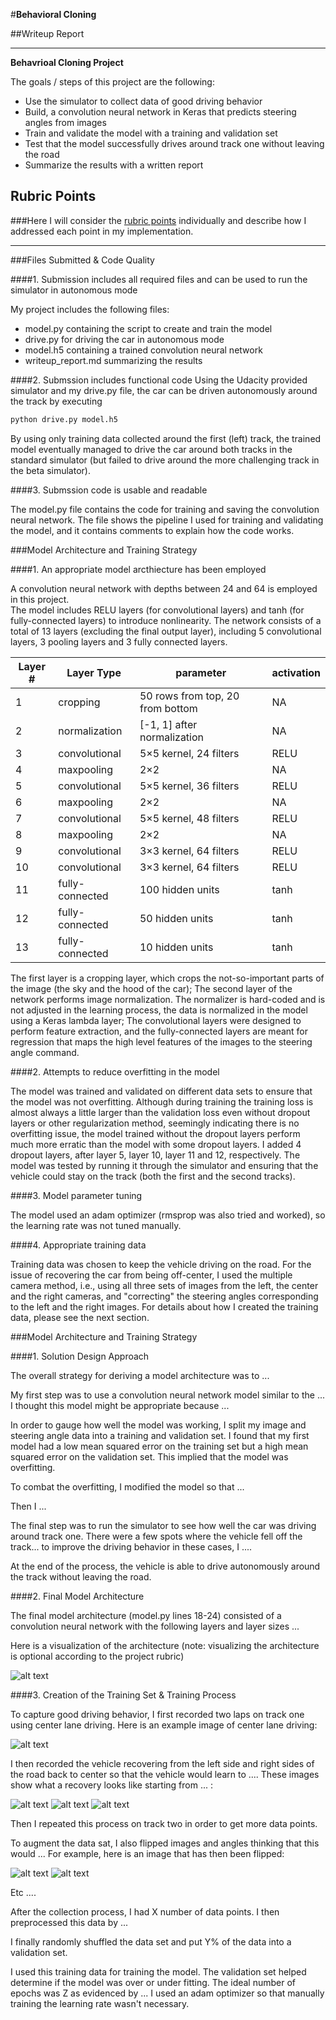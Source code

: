 #**Behavioral Cloning** 

##Writeup Report

---

**Behavrioal Cloning Project**

The goals / steps of this project are the following:
* Use the simulator to collect data of good driving behavior
* Build, a convolution neural network in Keras that predicts steering angles from images
* Train and validate the model with a training and validation set
* Test that the model successfully drives around track one without leaving the road
* Summarize the results with a written report


[//]: # (Image References)

[image1]: ./examples/placeholder.png "Model Visualization"
[image2]: ./examples/placeholder.png "Grayscaling"
[image3]: ./examples/placeholder_small.png "Recovery Image"
[image4]: ./examples/placeholder_small.png "Recovery Image"
[image5]: ./examples/placeholder_small.png "Recovery Image"
[image6]: ./examples/placeholder_small.png "Normal Image"
[image7]: ./examples/placeholder_small.png "Flipped Image"

## Rubric Points
###Here I will consider the [rubric points](https://review.udacity.com/#!/rubrics/432/view) individually and describe how I addressed each point in my implementation.  

---
###Files Submitted & Code Quality

####1. Submission includes all required files and can be used to run the simulator in autonomous mode

My project includes the following files:
* model.py containing the script to create and train the model
* drive.py for driving the car in autonomous mode
* model.h5 containing a trained convolution neural network 
* writeup_report.md summarizing the results

####2. Submssion includes functional code
Using the Udacity provided simulator and my drive.py file, the car can be driven autonomously around the track by executing 
```sh
python drive.py model.h5
```
By using only training data collected around the first (left) track, the trained model eventually managed to drive the car around both tracks in the standard simulator (but failed to drive around the more challenging track in the beta simulator).

####3. Submssion code is usable and readable

The model.py file contains the code for training and saving the convolution neural network. The file shows the pipeline I used for training and validating the model, and it contains comments to explain how the code works.

###Model Architecture and Training Strategy

####1. An appropriate model arcthiecture has been employed

A convolution neural network with depths between 24 and 64 is employed in this project.  
The model includes RELU layers (for convolutional layers) and tanh (for fully-connected layers) to introduce nonlinearity.
The network consists of a total of 13 layers (excluding the final output layer), including 5 convolutional layers, 3 pooling layers and 3 fully connected layers. 

| Layer # | Layer Type   | parameter   |  activation |
| ------------- |-------------| ------|------------------------|
| 1      | cropping      | 50 rows from top, 20 from bottom | NA |
| 2      | normalization|   [-1, 1] after normalization| NA |
| 3      | convolutional      |    5×5 kernel, 24 filters | RELU |
| 4      | maxpooling      |    2×2  | NA |
| 5      | convolutional      |    5×5 kernel, 36 filters | RELU |
| 6      | maxpooling      |    2×2  | NA |
| 7      | convolutional      |    5×5 kernel, 48 filters | RELU |
| 8      | maxpooling      |    2×2  | NA |
| 9      | convolutional      |    3×3 kernel, 64 filters | RELU |
| 10      | convolutional      |    3×3 kernel, 64 filters | RELU |
| 11      | fully-connected      |  100 hidden units | tanh |
| 12      | fully-connected      |  50 hidden units | tanh |
| 13      | fully-connected      |  10 hidden units | tanh |

The first layer is a cropping layer, which crops the not-so-important parts of the image (the sky and the hood of the car); 
The second layer of the network performs image normalization. The normalizer is hard-coded and is not adjusted in the learning process, the data is normalized in the model using a Keras lambda layer; 
The convolutional layers were designed to perform feature extraction, and the fully-connected layers are meant for regression that maps the high level features of the images to the steering angle command. 


####2. Attempts to reduce overfitting in the model

The model was trained and validated on different data sets to ensure that the model was not overfitting. Although during training the training loss is almost always a little larger than the validation loss even without dropout layers or other regularization method, seemingly indicating there is no overfitting issue, the model trained without the dropout layers perform much more erratic than the model with some dropout layers. I added 4 dropout layers, after layer 5, layer 10, layer 11 and 12, respectively. The model was tested by running it through the simulator and ensuring that the vehicle could stay on the track (both the first and the second tracks).

####3. Model parameter tuning

The model used an adam optimizer (rmsprop was also tried and worked), so the learning rate was not tuned manually.

####4. Appropriate training data

Training data was chosen to keep the vehicle driving on the road. For the issue of recovering the car from being off-center, I used the multiple camera method, i.e., using all three sets of images from the left, the center and the right cameras, and "correcting" the steering angles corresponding to the left and the right images. 
For details about how I created the training data, please see the next section. 

###Model Architecture and Training Strategy

####1. Solution Design Approach

The overall strategy for deriving a model architecture was to ...

My first step was to use a convolution neural network model similar to the ... I thought this model might be appropriate because ...

In order to gauge how well the model was working, I split my image and steering angle data into a training and validation set. I found that my first model had a low mean squared error on the training set but a high mean squared error on the validation set. This implied that the model was overfitting. 

To combat the overfitting, I modified the model so that ...

Then I ... 

The final step was to run the simulator to see how well the car was driving around track one. There were a few spots where the vehicle fell off the track... to improve the driving behavior in these cases, I ....

At the end of the process, the vehicle is able to drive autonomously around the track without leaving the road.

####2. Final Model Architecture

The final model architecture (model.py lines 18-24) consisted of a convolution neural network with the following layers and layer sizes ...

Here is a visualization of the architecture (note: visualizing the architecture is optional according to the project rubric)

![alt text][image1]

####3. Creation of the Training Set & Training Process

To capture good driving behavior, I first recorded two laps on track one using center lane driving. Here is an example image of center lane driving:

![alt text][image2]

I then recorded the vehicle recovering from the left side and right sides of the road back to center so that the vehicle would learn to .... These images show what a recovery looks like starting from ... :

![alt text][image3]
![alt text][image4]
![alt text][image5]

Then I repeated this process on track two in order to get more data points.

To augment the data sat, I also flipped images and angles thinking that this would ... For example, here is an image that has then been flipped:

![alt text][image6]
![alt text][image7]

Etc ....

After the collection process, I had X number of data points. I then preprocessed this data by ...


I finally randomly shuffled the data set and put Y% of the data into a validation set. 

I used this training data for training the model. The validation set helped determine if the model was over or under fitting. The ideal number of epochs was Z as evidenced by ... I used an adam optimizer so that manually training the learning rate wasn't necessary.
